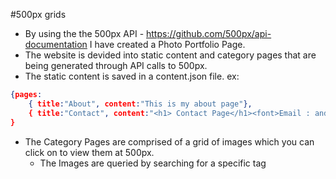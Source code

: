 #500px grids
- By using the the 500px API - https://github.com/500px/api-documentation I have created a Photo Portfolio Page.
- The website is devided into static content and category pages that are being generated through API calls to 500px.
- The static content is saved in a content.json file. ex:
```json
{pages: 
    { title:"About", content:"This is my about page"}, 
    { title:"Contact", content:"<h1> Contact Page</h1><font>Email : andrew@andrewrowat.com <br> Tel: +1 (718) 576.1770 (USA)<br>Tel: +86 1381.726.8869 (China)</font>"}
}
```   

- The Category Pages are comprised of a grid of images which you can click on to view them at 500px.
  - The Images are queried by searching for a specific tag
